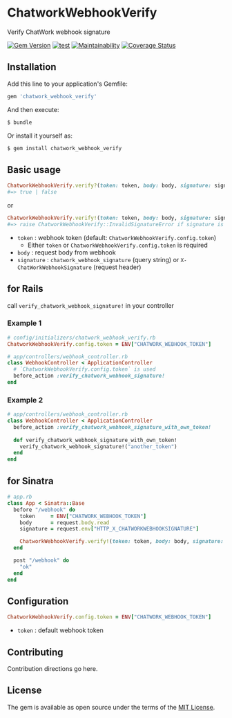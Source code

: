 # ChatworkWebhookVerify
Verify ChatWork webhook signature

[![Gem Version](https://badge.fury.io/rb/chatwork_webhook_verify.svg)](https://badge.fury.io/rb/chatwork_webhook_verify)
[![test](https://github.com/sue445/chatwork_webhook_verify/actions/workflows/test.yml/badge.svg)](https://github.com/sue445/chatwork_webhook_verify/actions/workflows/test.yml)
[![Maintainability](https://api.codeclimate.com/v1/badges/d7ea5e910c29987c7c0e/maintainability)](https://codeclimate.com/github/sue445/chatwork_webhook_verify/maintainability)
[![Coverage Status](https://coveralls.io/repos/github/sue445/chatwork_webhook_verify/badge.svg?branch=master)](https://coveralls.io/github/sue445/chatwork_webhook_verify?branch=master)

## Installation
Add this line to your application's Gemfile:

```ruby
gem 'chatwork_webhook_verify'
```

And then execute:
```bash
$ bundle
```

Or install it yourself as:
```bash
$ gem install chatwork_webhook_verify
```

## Basic usage
```ruby
ChatworkWebhookVerify.verify?(token: token, body: body, signature: signature)
#=> true | false
```

or 

```ruby
ChatworkWebhookVerify.verify!(token: token, body: body, signature: signature)
#=> raise ChatworkWebhookVerify::InvalidSignatureError if signature is invalid
```

* `token` : webhook token (default: `ChatworkWebhookVerify.config.token`)
  * Either `token` or `ChatworkWebhookVerify.config.token` is required
* `body` : request body from webhook
* `signature` : `chatwork_webhook_signature` (query string) or `X-ChatWorkWebhookSignature` (request header)

## for Rails
call `verify_chatwork_webhook_signature!` in your controller

### Example 1
```ruby
# config/initializers/chatwork_webhook_verify.rb
ChatworkWebhookVerify.config.token = ENV["CHATWORK_WEBHOOK_TOKEN"]
```

```ruby
# app/controllers/webhook_controller.rb
class WebhookController < ApplicationController
  # `ChatworkWebhookVerify.config.token` is used
  before_action :verify_chatwork_webhook_signature!
end
```

### Example 2
```ruby
# app/controllers/webhook_controller.rb
class WebhookController < ApplicationController
  before_action :verify_chatwork_webhook_signature_with_own_token!
  
  def verify_chatwork_webhook_signature_with_own_token!
    verify_chatwork_webhook_signature!("another_token")
  end
end
```

## for Sinatra
```ruby
# app.rb
class App < Sinatra::Base
  before "/webhook" do
    token     = ENV["CHATWORK_WEBHOOK_TOKEN"]
    body      = request.body.read
    signature = request.env["HTTP_X_CHATWORKWEBHOOKSIGNATURE"]

    ChatworkWebhookVerify.verify!(token: token, body: body, signature: signature)
  end

  post "/webhook" do
    "ok"
  end
end
```

## Configuration
```ruby
ChatworkWebhookVerify.config.token = ENV["CHATWORK_WEBHOOK_TOKEN"]
```

* `token` : default webhook token

## Contributing
Contribution directions go here.

## License
The gem is available as open source under the terms of the [MIT License](https://opensource.org/licenses/MIT).
